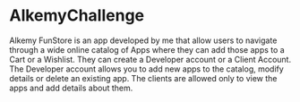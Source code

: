 # AlkemyChallenge

Alkemy FunStore is an app developed by me that allow users to navigate through a wide online catalog of Apps where they can add those apps to a Cart or a Wishlist. 
They can create a Developer account or a Client Account. The Developer account allows you to add new apps to the catalog, modify details or delete an existing app. 
The clients are allowed only to view the apps and add details about them.
